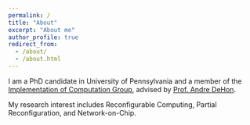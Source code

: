 ```yaml
---
permalink: /
title: "About"
excerpt: "About me"
author_profile: true
redirect_from: 
  - /about/
  - /about.html
---
```


I am a PhD candidate in University of Pennsylvania and a member of the [Implementation of Computation Group](http://ic.ese.upenn.edu/), advised by [Prof. Andre DeHon](https://www.seas.upenn.edu/~andre/).

My research interest includes Reconfigurable Computing, Partial Reconfiguration, and Network-on-Chip.
